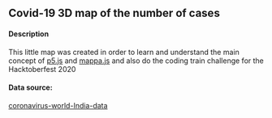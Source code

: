 ## Covid-19 3D map of the number of cases

#### Description

This little map was created in order to learn and understand the main concept of [p5.js](https://p5js.org/) and [mappa.js](https://mappa.js.org/) and also do the coding train challenge for the Hacktoberfest 2020

#### Data source:

[coronavirus-world-India-data](https://rapidapi.com/spamakashrajtech/api/corona-virus-world-and-india-data)
